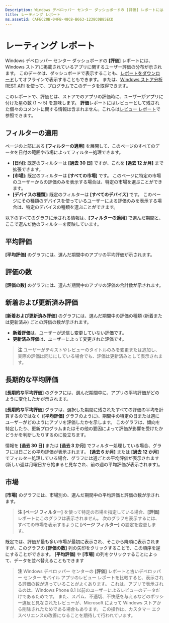 ```yaml
---
Description: Windows デベロッパー センター ダッシュボードの [評価] レポートには、Windows ストアに掲載されているアプリに関するユーザー評価の分布が示されます。
title: レーティング レポート
ms.assetid: CAFEC20B-04FB-48C8-B663-1238C0B85ECD
---
```


# レーティング レポート


Windows デベロッパー センター ダッシュボードの **[評価]** レポートには、Windows ストアに掲載されているアプリに関するユーザー評価の分布が示されます。 このデータは、ダッシュボードで表示することも、[レポートをダウンロード](download-analytic-reports.md)してオフラインで表示することもできます。 または、[Windows ストア分析 REST API](../monetize/access-analytics-data-using-windows-store-services.md) を使って、プログラムでこのデータを取得できます。

このレポートで、評価とは、ストアでのアプリの評価時に、ユーザーがアプリに付けた星の数 (1 ～ 5) を意味します。 **評価**レポートにはレビューとして残された個々のコメントに関する情報は含まれません。これらは[レビュー レポート](reviews-report.md)で参照できます。

## フィルターの適用


ページの上部にある **[フィルターの適用]** を展開して、このページのすべてのデータを日付の範囲や市場によってフィルター処理できます。

-   **[日付]**: 既定のフィルターは **[過去 30 日]** ですが、これを **[過去 12 か月]** まで拡張できます。
-   **[市場]**: 既定のフィルターは **[すべての市場]** です。 このページに特定の市場のユーザーからの評価のみを表示する場合は、特定の市場を選ぶことができます。
-   **[デバイスの種類]**: 既定のフィルターは **[すべてのデバイス]** です。 このページにその種類のデバイスを使っているユーザーによる評価のみを表示する場合は、特定のデバイスの種類を選ぶことができます。

以下のすべてのグラフに示される情報は、**[フィルターの適用]** で選んだ期間と、ここで選んだ他のフィルターを反映しています。

## 平均評価


**[平均評価]** のグラフには、選んだ期間中のアプリの平均評価が示されます。

## 評価の数


**[評価の数]** のグラフには、選んだ期間中のアプリの評価の合計数が示されます。

## 新着および更新済み評価


**[新着および更新済み評価]** のグラフには、選んだ期間中の評価の種類 (新着または更新済み) ごとの評価の数が示されます。

-   **新着評価**は、ユーザーが送信し変更していない評価です。
-   **更新済み評価**は、ユーザーによって変更された評価です。

>**注** ユーザーがテキストやレビューのタイトルのみを変更または追加し、実際の評価は同じにしている場合でも、評価は更新済みとして表示されます。

## 長期的な平均評価


**[長期的な平均評価]** のグラフには、選んだ期間中に、アプリの平均評価がどのように変化したかが示されます。

**[長期的な平均評価]** グラフは、選択した期間に残されたすべての評価の平均を計算するのではなく (**[平均評価]** グラフのように)、期間中の特定の日または週にユーザーがどのようにアプリを評価したかを示します。 このグラフは、傾向を特定したり、更新プログラムまたはその他の要因によって評価が影響を受けたかどうかを判断したりするのに役立ちます。

情報を **[過去 30 日]** または **[過去 3 か月]** でフィルター処理している場合、グラフには日ごとの平均評価が表示されます。 **[過去 6 か月]** または **[過去 12 か月]** でフィルター処理している場合、グラフには週ごとの平均評価が表示されます (新しい週は月曜日から始まると見なされ、前の週の平均評価が表示されます)。

## 市場


**[市場]** のグラフには、市場別の、選んだ期間中の平均評価と評価の数が示されます。

> **注** **[ページ フィルター]** を使って特定の市場を指定している場合、**[評価]** レポートにこのグラフは表示されません。 次のグラフを表示するには、すべての市場を表示するように **[ページ フィルター]** の設定を変更します。

既定では、評価が最も多い市場が最初に表示され、そこから降順に表示されますが、このグラフの **[評価の数]** 列の矢印をクリックすることで、この順序を逆にすることができます。 **[平均評価]** や **[市場]** の列をクリックすることによって、データを並べ替えることもできます

> **注** Windows デベロッパー センターの **[評価]** レポートと古いデベロッパー センター モバイル アプリのレビュー レポートを比較すると、表示される評価の数が違っていることがよくあります。 これは、アプリで表示されるのは、Windows Phone 8.1 以前のユーザーによるレビューのデータだけであるためです。 また、スパム、不適切、不快感を与えるなどのポリシー違反と見なされたレビューが、Microsoft によって Windows ストアから削除されたためである場合もあります。 この操作は、カスタマー エクスペリエンスの改善になることを期待して行われています。

 

 


<!--HONumber=Mar16_HO1-->


